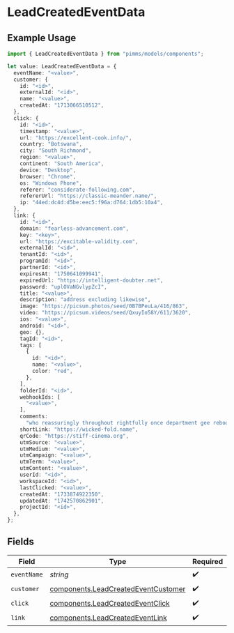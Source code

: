 # LeadCreatedEventData

## Example Usage

```typescript
import { LeadCreatedEventData } from "pimms/models/components";

let value: LeadCreatedEventData = {
  eventName: "<value>",
  customer: {
    id: "<id>",
    externalId: "<id>",
    name: "<value>",
    createdAt: "1713066510512",
  },
  click: {
    id: "<id>",
    timestamp: "<value>",
    url: "https://excellent-cook.info/",
    country: "Botswana",
    city: "South Richmond",
    region: "<value>",
    continent: "South America",
    device: "Desktop",
    browser: "Chrome",
    os: "Windows Phone",
    referer: "considerate-following.com",
    refererUrl: "https://classic-meander.name/",
    ip: "44ed:dc4d:d5be:eec5:f96a:d764:1db5:10a4",
  },
  link: {
    id: "<id>",
    domain: "fearless-advancement.com",
    key: "<key>",
    url: "https://excitable-validity.com",
    externalId: "<id>",
    tenantId: "<id>",
    programId: "<id>",
    partnerId: "<id>",
    expiresAt: "1750641099941",
    expiredUrl: "https://intelligent-doubter.net",
    password: "uplOVaNGvlypZcI",
    title: "<value>",
    description: "address excluding likewise",
    image: "https://picsum.photos/seed/0B7BPeuLa/416/863",
    video: "https://picsum.videos/seed/QxuyIo58Y/611/3620",
    ios: "<value>",
    android: "<id>",
    geo: {},
    tagId: "<id>",
    tags: [
      {
        id: "<id>",
        name: "<value>",
        color: "red",
      },
    ],
    folderId: "<id>",
    webhookIds: [
      "<value>",
    ],
    comments:
      "who reassuringly throughout rightfully once department gee reboot aha catch receptor ack king different but boo",
    shortLink: "https://wicked-fold.name",
    qrCode: "https://stiff-cinema.org",
    utmSource: "<value>",
    utmMedium: "<value>",
    utmCampaign: "<value>",
    utmTerm: "<value>",
    utmContent: "<value>",
    userId: "<id>",
    workspaceId: "<id>",
    lastClicked: "<value>",
    createdAt: "1733874922350",
    updatedAt: "1742570862901",
    projectId: "<id>",
  },
};
```

## Fields

| Field                                                                                      | Type                                                                                       | Required                                                                                   | Description                                                                                |
| ------------------------------------------------------------------------------------------ | ------------------------------------------------------------------------------------------ | ------------------------------------------------------------------------------------------ | ------------------------------------------------------------------------------------------ |
| `eventName`                                                                                | *string*                                                                                   | :heavy_check_mark:                                                                         | N/A                                                                                        |
| `customer`                                                                                 | [components.LeadCreatedEventCustomer](../../models/components/leadcreatedeventcustomer.md) | :heavy_check_mark:                                                                         | N/A                                                                                        |
| `click`                                                                                    | [components.LeadCreatedEventClick](../../models/components/leadcreatedeventclick.md)       | :heavy_check_mark:                                                                         | N/A                                                                                        |
| `link`                                                                                     | [components.LeadCreatedEventLink](../../models/components/leadcreatedeventlink.md)         | :heavy_check_mark:                                                                         | N/A                                                                                        |